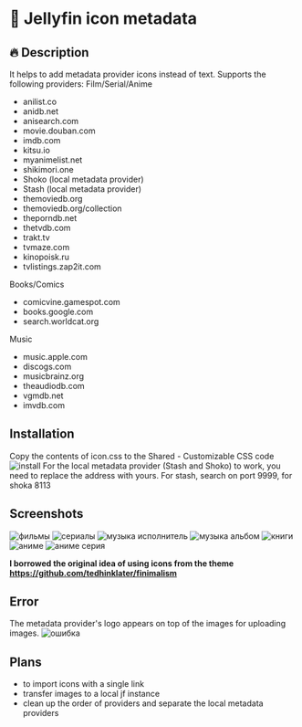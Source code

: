 # 📌 Jellyfin icon metadata

## 🔥 Description
It helps to add metadata provider icons instead of text.
Supports the following providers:
Film/Serial/Anime
- anilist.co
- anidb.net
- anisearch.com
- movie.douban.com
- imdb.com
- kitsu.io
- myanimelist.net
- shikimori.one
- Shoko (local metadata provider)
- Stash (local metadata provider)
- themoviedb.org
- themoviedb.org/collection
- theporndb.net
- thetvdb.com
- trakt.tv
- tvmaze.com
- kinopoisk.ru
- tvlistings.zap2it.com

Books/Comics
- comicvine.gamespot.com
- books.google.com
- search.worldcat.org

Music
- music.apple.com
- discogs.com
- musicbrainz.org
- theaudiodb.com
- vgmdb.net
- imvdb.com

## Installation
Copy the contents of icon.css to the Shared - Customizable CSS code
![install](https://github.com/user-attachments/assets/0cc07cfd-e419-4bd9-92d8-a406a6128535)
For the local metadata provider (Stash and Shoko) to work, you need to replace the address with yours. For stash, search on port 9999, for shoka 8113

## Screenshots
![фильмы](https://github.com/user-attachments/assets/b7645f41-bf4a-4929-b14e-1e7b78f8a99a)
![сериалы](https://github.com/user-attachments/assets/5536574a-1dd7-4412-9a82-7d542476baca)
![музыка исполнитель](https://github.com/user-attachments/assets/7ac06608-90b1-43d9-8c47-9acb5cb293e2)
![музыка альбом](https://github.com/user-attachments/assets/bbd02b34-59ee-46f4-9326-6f8aa1f18c99)
![книги](https://github.com/user-attachments/assets/2f13825d-5f07-4dea-87b3-e3ab81120c47)
![аниме](https://github.com/user-attachments/assets/ac0ecad3-3cbe-417d-ad3f-0df5dded6613)
![аниме серия](https://github.com/user-attachments/assets/2a04a2f9-ac98-4017-a838-37ca733489eb)

**I borrowed the original idea of using icons from the theme https://github.com/tedhinklater/finimalism**

## Error
The metadata provider's logo appears on top of the images for uploading images.
![ошибка](https://github.com/user-attachments/assets/1546e704-a2a9-4af2-b105-8a8a5c6fe16c)

## Plans
- to import icons with a single link
- transfer images to a local jf instance
- clean up the order of providers and separate the local metadata providers

